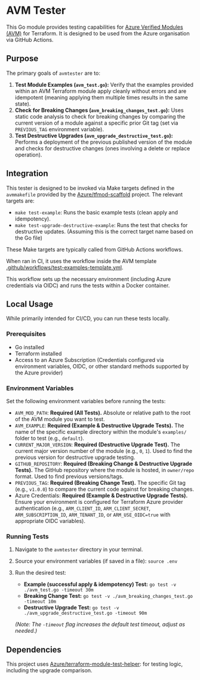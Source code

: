 # AVM Tester

This Go module provides testing capabilities for [Azure Verified Modules (AVM)](https://aka.ms/avm) for Terraform. It is designed to be used from the Azure organisation via GitHub Actions.

## Purpose

The primary goals of `avmtester` are to:

1. **Test Module Examples (`avm_test.go`):** Verify that the examples provided within an AVM Terraform module apply cleanly without errors and are idempotent (meaning applying them multiple times results in the same state).
1. **Check for Breaking Changes (`avm_breaking_changes_test.go`):** Uses static code analysis to check for breaking changes by comparing the current version of a module against a specific prior Git tag (set via `PREVIOUS_TAG` environment variable).
1. **Test Destructive Upgrades (`avm_upgrade_destructive_test.go`):** Performs a deployment of the previous published version of the module and checks for destructive changes (ones involving a delete or replace operation).

## Integration

This tester is designed to be invoked via Make targets defined in the `avmmakefile` provided by the [Azure/tfmod-scaffold](https://github.com/Azure/tfmod-scaffold) project. The relevant targets are:

* `make test-example`: Runs the basic example tests (clean apply and idempotency).
* `make test-upgrade-destructive-example`: Runs the test that checks for destructive updates. (Assuming this is the correct target name based on the Go file)

These Make targets are typically called from GitHub Actions workflows.

When ran in CI, it uses the workflow inside the AVM template [.github/workflows/test-examples-template.yml](https://github.com/Azure/terraform-azurerm-avm-template/blob/main/.github/workflows/test-examples-template.yml).

This workflow sets up the necessary environment (including Azure credentials via OIDC) and runs the tests within a Docker container.

## Local Usage

While primarily intended for CI/CD, you can run these tests locally.

### Prerequisites

* Go installed
* Terraform installed
* Access to an Azure Subscription (Credentials configured via environment variables, OIDC, or other standard methods supported by the Azure provider)

### Environment Variables

Set the following environment variables before running the tests:

* `AVM_MOD_PATH`: **Required (All Tests).** Absolute or relative path to the root of the AVM module you want to test.
* `AVM_EXAMPLE`: **Required (Example & Destructive Upgrade Tests).** The name of the specific example directory within the module's `examples/` folder to test (e.g., `default`).
* `CURRENT_MAJOR_VERSION`: **Required (Destructive Upgrade Test).** The current major version number of the module (e.g., `0`, `1`). Used to find the previous version for destructive upgrade testing.
* `GITHUB_REPOSITORY`: **Required (Breaking Change & Destructive Upgrade Tests).** The GitHub repository where the module is hosted, in `owner/repo` format. Used to find previous versions/tags.
* `PREVIOUS_TAG`: **Required (Breaking Change Test).** The specific Git tag (e.g., `v1.0.0`) to compare the current code against for breaking changes.
* Azure Credentials: **Required (Example & Destructive Upgrade Tests).** Ensure your environment is configured for Terraform Azure provider authentication (e.g., `ARM_CLIENT_ID`, `ARM_CLIENT_SECRET`, `ARM_SUBSCRIPTION_ID`, `ARM_TENANT_ID`, or `ARM_USE_OIDC=true` with appropriate OIDC variables).

### Running Tests

1. Navigate to the `avmtester` directory in your terminal.
2. Source your environment variables (if saved in a file): `source .env`
3. Run the desired test:
    * **Example (successful apply & idempotency) Test:** `go test -v ./avm_test.go -timeout 30m`
    * **Breaking Change Test:** `go test -v ./avm_breaking_changes_test.go -timeout 10m`
    * **Destructive Upgrade Test:** `go test -v ./avm_upgrade_destructive_test.go -timeout 90m`

    *(Note: The `-timeout` flag increases the default test timeout, adjust as needed.)*

## Dependencies

This project uses [Azure/terraform-module-test-helper](https://github.com/Azure/terraform-module-test-helper): for testing logic, including the upgrade comparison.
